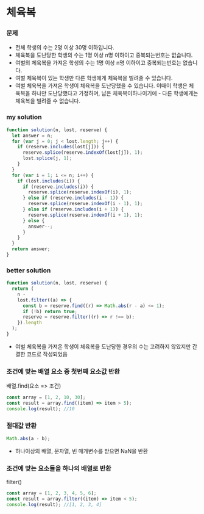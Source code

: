 # 체육복

### 문제

- 전체 학생의 수는 2명 이상 30명 이하입니다.
- 체육복을 도난당한 학생의 수는 1명 이상 n명 이하이고 중복되는번호는 없습니다.
- 여벌의 체육복을 가져온 학생의 수는 1명 이상 n명 이하이고 중복되는번호는 없습니다.
- 여벌 체육복이 있는 학생만 다른 학생에게 체육복을 빌려줄 수 있습니다.
- 여벌 체육복을 가져온 학생이 체육복을 도난당했을 수 있습니다. 이때이 학생은 체육복을 하나만 도난당했다고 가정하며, 남은 체육복이하나이기에 - 다른 학생에게는 체육복을 빌려줄 수 없습니다.

### my solution

```javascript
function solution(n, lost, reserve) {
  let answer = n;
  for (var j = 0; j < lost.length; j++) {
    if (reserve.includes(lost[j])) {
      reserve.splice(reserve.indexOf(lost[j]), 1);
      lost.splice(j, 1);
    }
  }
  for (var i = 1; i <= n; i++) {
    if (lost.includes(i)) {
      if (reserve.includes(i)) {
        reserve.splice(reserve.indexOf(i), 1);
      } else if (reserve.includes(i - 1)) {
        reserve.splice(reserve.indexOf(i - 1), 1);
      } else if (reserve.includes(i + 1)) {
        reserve.splice(reserve.indexOf(i + 1), 1);
      } else {
        answer--;
      }
    }
  }
  return answer;
}
```

### better solution

```javascript
function solution(n, lost, reserve) {
  return (
    n -
    lost.filter((a) => {
      const b = reserve.find((r) => Math.abs(r - a) <= 1);
      if (!b) return true;
      reserve = reserve.filter((r) => r !== b);
    }).length
  );
}
```

- 여벌 체육복을 가져온 학생이 체육복을 도난당한 경우의 수는 고려하지 않았지만 간결한 코드로 작성되었음

### 조건에 맞는 배열 요소 중 첫번째 요소값 반환

배열.find(요소 => 조건)

```javascript
const array = [1, 2, 10, 30];
const result = array.find((item) => item > 5);
console.log(result); //10
```

### 절대값 반환

```javascript
Math.abs(a - b);
```

- 하나이상의 배열, 문자열, 빈 매개변수를 받으면 NaN을 반환

### 조건에 맞는 요소들을 하나의 배열로 반환

filter()

```javascript
const array = [1, 2, 3, 4, 5, 6];
const result = array.filter((item) => item < 5);
console.log(result); //[1, 2, 3, 4]
```
